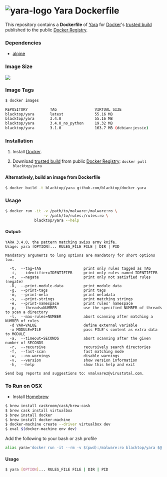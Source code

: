 ![yara-logo](http://plusvic.github.io/yara/images/logo.png)
Yara Dockerfile
==================

This repository contains a **Dockerfile** of [Yara](http://plusvic.github.io/yara/) for [Docker](https://www.docker.io/)'s [trusted build](https://index.docker.io/u/blacktop/yara/) published to the public [Docker Registry](https://index.docker.io/).

### Dependencies

* [alpine](https://registry.hub.docker.com/_/alpine/)

### Image Size
[![](https://badge.imagelayers.io/blacktop/yara:latest.svg)](https://imagelayers.io/?images=blacktop/yara:latest 'Get your own badge on imagelayers.io')

### Image Tags
```bash
$ docker images

REPOSITORY          TAG                 VIRTUAL SIZE
blacktop/yara       latest              55.16 MB
blacktop/yara       3.4.0               55.16 MB
blacktop/yara       3.4.0_no_python     19.32 MB
blacktop/yara       3.1.0               163.7 MB (debian:jessie)
```

### Installation

1. Install [Docker](https://www.docker.io/).

2. Download [trusted build](https://index.docker.io/u/blacktop/yara/) from public [Docker Registry](https://index.docker.io/): `docker pull blacktop/yara`

#### Alternatively, build an image from Dockerfile
```bash
$ docker build -t blacktop/yara github.com/blacktop/docker-yara
```
### Usage
```bash
$ docker run -it -v /path/to/malware:/malware:ro \
                 -v /path/to/rules:/rules:ro \
             blacktop/yara --help
```
#### Output:
    YARA 3.4.0, the pattern matching swiss army knife.
    Usage: yara [OPTION]... RULES_FILE FILE | DIR | PID

    Mandatory arguments to long options are mandatory for short options too.

      -t,  --tag=TAG                   print only rules tagged as TAG
      -i,  --identifier=IDENTIFIER     print only rules named IDENTIFIER
      -n,  --negate                    print only not satisfied rules (negate)
      -D,  --print-module-data         print module data
      -g,  --print-tags                print tags
      -m,  --print-meta                print metadata
      -s,  --print-strings             print matching strings
      -e,  --print-namespace           print rules' namespace
      -p,  --threads=NUMBER            use the specified NUMBER of threads to scan a directory
      -l,  --max-rules=NUMBER          abort scanning after matching a NUMBER of rules
      -d VAR=VALUE                     define external variable
      -x MODULE=FILE                   pass FILE's content as extra data to MODULE
      -a,  --timeout=SECONDS           abort scanning after the given number of SECONDS
      -r,  --recursive                 recursively search directories
      -f,  --fast-scan                 fast matching mode
      -w,  --no-warnings               disable warnings
      -v,  --version                   show version information
      -h,  --help                      show this help and exit

    Send bug reports and suggestions to: vmalvarez@virustotal.com.

### To Run on OSX
 - Install [Homebrew](http://brew.sh)

```bash
$ brew install caskroom/cask/brew-cask
$ brew cask install virtualbox
$ brew install docker
$ brew install docker-machine
$ docker-machine create --driver virtualbox dev
$ eval $(docker-machine env dev)
```
Add the following to your bash or zsh profile

```bash
alias yara='docker run -it --rm -v $(pwd):/malware:ro blacktop/yara $@'
```
#### Usage

```bash
$ yara [OPTION]... RULES_FILE FILE | DIR | PID
```
